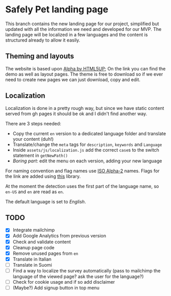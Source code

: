 # Safely Pet landing page

This branch contains the new landing page for our project, simplified but
updated with all the information we need and developed for our MVP.
The landing page will be localized in a few languages and the content is
structured already to allow it easily.

## Theming and layouts

The website is based upon [Alpha by HTML5UP](https://html5up.net/uploads/demos/alpha/);
On the link you can find the demo as well as layout pages. The theme is free to download
so if we ever need to create new pages we can just download, copy and edit.

## Localization

Localization is done in a pretty rough way, but since we have static content
served from gh pages it should be ok and I didn't find another way.

There are 3 steps needed:

* Copy the current `en` version to a dedicated language folder and translate your content (duh!)
* Translate/change the `meta` tags for `description`, `keywords` and `Language`
* Inside `assets/js/localization.js` add the correct `case`s to the switch statement in `getNewPath()`
* _Boring part_: edit the menu on each version, adding your new language

For naming convention and flag names use [ISO Alpha-2](https://www.iso.org/obp/ui/) names.
Flags for the link are added using [this](https://github.com/lipis/flag-icon-css) library.

At the moment the detection uses the first part of the language name, so `en-US` and `en` are read as `en`.

The default language is set to _English_.

## TODO

- [x] Integrate mailchimp
- [x] Add Google Analytics from previous version
- [x] Check and validate content
- [x] Cleanup page code
- [x] Remove unused pages from `en`
- [x] Translate in Italian
- [ ] Translate in Suomi
- [ ] Find a way to localize the survey automatically (pass to mailchimp the language of the viewed page? ask the user for the language?)
- [ ] Check for cookie usage and if so add disclaimer
- [ ] (Maybe?) Add signup button in top menu
